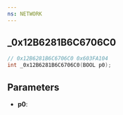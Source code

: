 ```yaml
---
ns: NETWORK
---
```

## _0x12B6281B6C6706C0

```c
// 0x12B6281B6C6706C0 0x603FA104
int _0x12B6281B6C6706C0(BOOL p0);
```

## Parameters
* **p0**:
